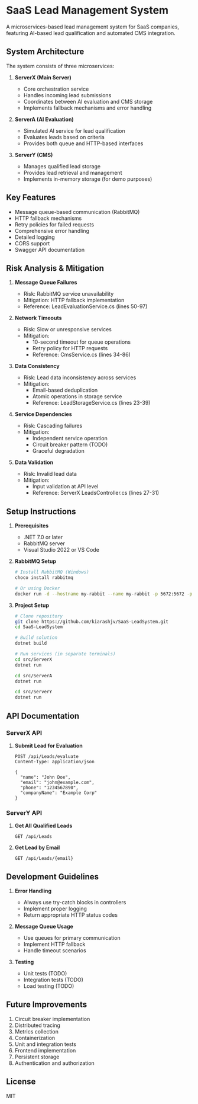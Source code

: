 # SaaS Lead Management System

A microservices-based lead management system for SaaS companies, featuring AI-based lead qualification and automated CMS integration.

## System Architecture

The system consists of three microservices:

1. **ServerX (Main Server)**

   - Core orchestration service
   - Handles incoming lead submissions
   - Coordinates between AI evaluation and CMS storage
   - Implements fallback mechanisms and error handling

2. **ServerA (AI Evaluation)**

   - Simulated AI service for lead qualification
   - Evaluates leads based on criteria
   - Provides both queue and HTTP-based interfaces

3. **ServerY (CMS)**
   - Manages qualified lead storage
   - Provides lead retrieval and management
   - Implements in-memory storage (for demo purposes)

## Key Features

- Message queue-based communication (RabbitMQ)
- HTTP fallback mechanisms
- Retry policies for failed requests
- Comprehensive error handling
- Detailed logging
- CORS support
- Swagger API documentation

## Risk Analysis & Mitigation

1. **Message Queue Failures**

   - Risk: RabbitMQ service unavailability
   - Mitigation: HTTP fallback implementation
   - Reference: LeadEvaluationService.cs (lines 50-97)

2. **Network Timeouts**

   - Risk: Slow or unresponsive services
   - Mitigation:
     - 10-second timeout for queue operations
     - Retry policy for HTTP requests
     - Reference: CmsService.cs (lines 34-86)

3. **Data Consistency**

   - Risk: Lead data inconsistency across services
   - Mitigation:
     - Email-based deduplication
     - Atomic operations in storage service
     - Reference: LeadStorageService.cs (lines 23-39)

4. **Service Dependencies**

   - Risk: Cascading failures
   - Mitigation:
     - Independent service operation
     - Circuit breaker pattern (TODO)
     - Graceful degradation

5. **Data Validation**
   - Risk: Invalid lead data
   - Mitigation:
     - Input validation at API level
     - Reference: ServerX LeadsController.cs (lines 27-31)

## Setup Instructions

1. **Prerequisites**

   - .NET 7.0 or later
   - RabbitMQ server
   - Visual Studio 2022 or VS Code

2. **RabbitMQ Setup**

   ```bash
   # Install RabbitMQ (Windows)
   choco install rabbitmq

   # Or using Docker
   docker run -d --hostname my-rabbit --name my-rabbit -p 5672:5672 -p 15672:15672 rabbitmq:management
   ```

3. **Project Setup**

   ```bash
   # Clone repository
   git clone https://github.com/kiarashjv/SaaS-LeadSystem.git
   cd SaaS-LeadSystem

   # Build solution
   dotnet build

   # Run services (in separate terminals)
   cd src/ServerX
   dotnet run

   cd src/ServerA
   dotnet run

   cd src/ServerY
   dotnet run
   ```

## API Documentation

### ServerX API

1. **Submit Lead for Evaluation**

   ```http
   POST /api/Leads/evaluate
   Content-Type: application/json

   {
     "name": "John Doe",
     "email": "john@example.com",
     "phone": "1234567890",
     "companyName": "Example Corp"
   }
   ```

### ServerY API

1. **Get All Qualified Leads**

   ```http
   GET /api/Leads
   ```

2. **Get Lead by Email**

   ```http
   GET /api/Leads/{email}
   ```

## Development Guidelines

1. **Error Handling**

   - Always use try-catch blocks in controllers
   - Implement proper logging
   - Return appropriate HTTP status codes

2. **Message Queue Usage**

   - Use queues for primary communication
   - Implement HTTP fallback
   - Handle timeout scenarios

3. **Testing**
   - Unit tests (TODO)
   - Integration tests (TODO)
   - Load testing (TODO)

## Future Improvements

1. Circuit breaker implementation
2. Distributed tracing
3. Metrics collection
4. Containerization
5. Unit and integration tests
6. Frontend implementation
7. Persistent storage
8. Authentication and authorization

## License

MIT
